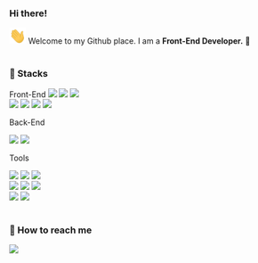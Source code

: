 ### Hi there!
<img src="https://raw.githubusercontent.com/reasonjeans/reasonjeans/main/wave.gif" width="30" />
Welcome to my Github place. I am a <b>Front-End Developer.</b> 🚀
<br />
<br />

<h3>💪 Stacks</h3>
Front-End

<img src="https://img.shields.io/badge/React-61dafe?style=flat-square&logo=React&logoColor=white" />
<img
  src="https://img.shields.io/badge/TypeScript-3178c6?style=flat-square&logo=TypeScript&logoColor=white"
/>
<img
  src="https://img.shields.io/badge/JavaScript-F7DF1E?style=flat-square&logo=JavaScript&logoColor=white"
/>
<br />
<img src="https://img.shields.io/badge/HTML5-E34F26?style=flat-square&logo=HTML5&logoColor=white" />
<img src="https://img.shields.io/badge/CSS3-1572B6?style=flat-square&logo=CSS3&logoColor=white" />
<img src="https://img.shields.io/badge/Sass-CC6699?style=flat-square&logo=Sass&logoColor=white" />
<img
  src="https://img.shields.io/badge/jQuery-0769ad?style=flat-square&logo=jQuery&logoColor=white"
/>

Back-End

<img
  src="https://img.shields.io/badge/Node.js-339933?style=flat-square&logo=Node.js&logoColor=white"
/>
<img
  src="https://img.shields.io/badge/Express-000000?style=flat-square&logo=Express&logoColor=white"
/>

Tools

<img src="https://img.shields.io/badge/Git-f05032?style=flat-square&logo=Git&logoColor=white" />
<img
  src="https://img.shields.io/badge/GitHub-181717?style=flat-square&logo=GitHub&logoColor=white"
/>
<img
  src="https://img.shields.io/badge/Bitbucket-0052cc?style=flat-square&logo=Bitbucket&logoColor=white"
/>
<br /><img
  src="https://img.shields.io/badge/Visual Studio Code-007acc?style=flat-square&logo=Visual Studio Code&logoColor=white"
/>
<img src="https://img.shields.io/badge/Jira-0052CC?style=flat-square&logo=Jira&logoColor=white" />
<img
  src="https://img.shields.io/badge/Confluence-172b4d?style=flat-square&logo=Confluence&logoColor=white"
/>
<br />
<img src="https://img.shields.io/badge/Slack-4a154b?style=flat-square&logo=Slack&logoColor=white" />
<img src="https://img.shields.io/badge/Figma-f24e1e?style=flat-square&logo=Figma&logoColor=white" />
<br />
<br />

<h3>📮 How to reach me</h3>
<a href="mailto:yujinlee719@gmail.com" target="_blank"
  ><img
    src="https://img.shields.io/badge/yujinlee719@gmail.com-ea4335?style=flat-square&logo=Gmail&logoColor=white"
/></a>
